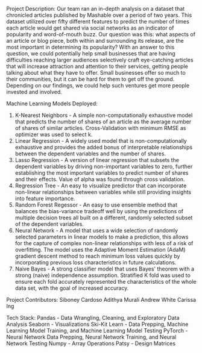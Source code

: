 Project Description: 
  Our team ran an in-depth analysis on a dataset that chronicled articles published by Mashable over a period of two years. This dataset utilized over fifty different features to predict the number of times each article would get shared via social networks as an indicator of popularity and word-of-mouth buzz. Our question was this: what aspects of an article or blog piece, both within and surrounding its release, are the most important in determining its popularity? With an answer to this question, we could potentially help small businesses that are having difficulties reaching larger audiences selectively craft eye-catching articles that will increase attraction and attention to their services, getting people talking about what they have to offer. Small businesses offer so much to their communities, but it can be hard for them to get off the ground. Depending on our findings, we could help such ventures get more people invested and involved.

Machine Learning Models Deployed: 
  1. K-Nearest Neighbors - A simple non-computationally exhaustive model that predicts the number of shares of an article as the average number of shares of similar articles. Cross-Validation with minimum RMSE as optimizer was used to select k. 
  2. Linear Regression - A widely used model that is non-computationally exhaustive and provides the added bonus of interpretable relationships between the dependent variables and the number of shares.
  3. Lasso Regression - A version of linear regression that subsets the dependent variables by driving non-important variables to zero, further establishing the most important variables to predict number of shares and their effects. Value of alpha was found through cross validation.
  4. Regression Tree - An easy to visualize predictor that can incorporate non-linear relationships between variables while still providing insights into feature importance.
  5. Random Forest Regessor - An easy to use ensemble method that balances the bias-variance tradeoff well by using the predictions of multiple decision trees all built on a different, randomly selected subset of the dependent variables.
  6. Neural Network - A model that uses a wide selection of randomly selected parameters in linear models to make a prediction, this allows for the capture of complex non-linear relationships with less of a risk of overfitting. The model uses the Adaptive Moment Estimation (AdaM) gradient descent method to reach minimum loss values quickly by incorporating previous loss characteristics in future calculations.
  7. Naive Bayes - A strong classifier model that uses Bayes' theorem with a strong (naive) independence assumption. Stratified K fold was used to ensure each fold accurately represented the characteristics of the whole data set, with the goal of increased accuracy. 

Project Contributors: 
  Siboney Cardoso
  Adithya Murali
  Andrew White
  Carissa Ing

Tech Stack: 
  Pandas - Data Wrangling, Cleaning, and Exploratory Data Analysis
  Seaborn - Visualizations
  Ski-Kit Learn - Data Prepping, Machine Learning Model Training, and Machine Learning Model Testing
  PyTorch - Neural Network Data Prepping, Neural Network Training, and Neural Network Testing
  Numpy - Array Operations
  Patsy - Design Matrices 


  
